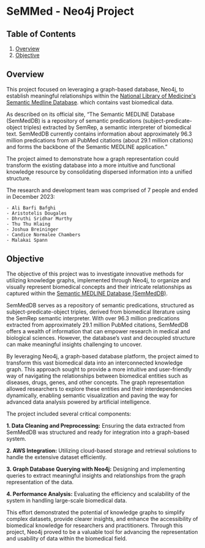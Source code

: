 # SeMMed - Neo4j Project

## Table of Contents

1. [Overview](#overview)
2. [Objective](#objective)

## Overview

This project focused on leveraging a graph-based database, Neo4j, to establish meaningful relationships within the [National Library of Medicine&#39;s Semantic Medline Database](https://lhncbc.nlm.nih.gov/ii/tools/SemRep_SemMedDB_SKR.html). which contains vast biomedical data.

As described on its official site, “The Semantic MEDLINE Database (SemMedDB) is a repository of semantic predications (subject-predicate-object triples) extracted by SemRep, a semantic interpreter of biomedical text. SemMedDB currently contains information about approximately 96.3 million predications from all PubMed citations (about 29.1 million citations) and forms the backbone of the Semantic MEDLINE application.”

The project aimed to demonstrate how a graph representation could transform the existing database into a more intuitive and functional knowledge resource by consolidating dispersed information into a unified structure.

The research and development team was comprised of 7 people and ended in December 2023:

    - Ali Barfi Bafghi
    - Aristotelis Dougales
    - Dhruthi Sridhar Murthy
    - Thu Thu Hlaing
    - Joshua Breininger
    - Candice Normalee Chambers
    - Malakai Spann

## Objective

The objective of this project was to investigate innovative methods for utilizing knowledge graphs, implemented through Neo4j, to organize and visually represent biomedical concepts and their intricate relationships as captured within the [Semantic MEDLINE Database (SemMedDB)](https://lhncbc.nlm.nih.gov/ii/tools/SemRep_SemMedDB_SKR.html).

SemMedDB serves as a repository of semantic predications, structured as subject-predicate-object triples, derived from biomedical literature using the SemRep semantic interpreter. With over 96.3 million predications extracted from approximately 29.1 million PubMed citations, SemMedDB offers a wealth of information that can empower research in medical and biological sciences. However, the database’s vast and decoupled structure can make meaningful insights challenging to uncover.

By leveraging Neo4j, a graph-based database platform, the project aimed to transform this vast biomedical data into an interconnected knowledge graph. This approach sought to provide a more intuitive and user-friendly way of navigating the relationships between biomedical entities such as diseases, drugs, genes, and other concepts. The graph representation allowed researchers to explore these entities and their interdependencies dynamically, enabling semantic visualization and paving the way for advanced data analysis powered by artificial intelligence.

The project included several critical components:

**1. Data Cleaning and Preprocessing:** Ensuring the data extracted from SemMedDB was structured and ready for integration into a graph-based system.

**2. AWS Integration:** Utilizing cloud-based storage and retrieval solutions to handle the extensive dataset efficiently.

**3. Graph Database Querying with Neo4j:** Designing and implementing queries to extract meaningful insights and relationships from the graph representation of the data.

**4. Performance Analysis:** Evaluating the efficiency and scalability of the system in handling large-scale biomedical data.

This effort demonstrated the potential of knowledge graphs to simplify complex datasets, provide clearer insights, and enhance the accessibility of biomedical knowledge for researchers and practitioners. Through this project, Neo4j proved to be a valuable tool for advancing the representation and usability of data within the biomedical field.
